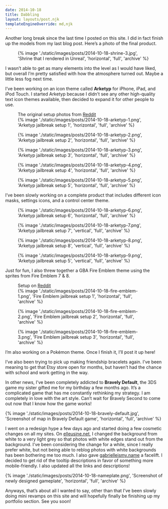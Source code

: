 ```yaml
---
date: 2014-10-18
title: Dabbling
layout: layouts/post.njk
templateEngineOverride: md,njk
---
```


Another long break since the last time I posted on this site. I did in fact finish up the models from my last blog post. Here’s a photo of the final product.

<figure>{% image './static/images/posts/2014-10-18-shrine-3.jpg', 'Shrine that I rendered in Unreal', 'horizontal', 'full', 'archive' %}</figure>

I wasn’t able to get as many elements into the level as I would have liked, but overall I’m pretty satisfied with how the atmosphere turned out. Maybe a little less fog next time.

I’ve been working on an icon theme called **Arketyp** for iPhone, iPad, and iPod Touch. I started Arketyp because I didn’t see any other high-quality text icon themes available, then decided to expand it for other people to use.

<div class="photo-group photo-group-2-1-1">
<figure>
	<figcaption>The original setup photos from <a href="http://redd.it/2d7ph3">Reddit</a></figcaption>
	{% image './static/images/posts/2014-10-18-arketyp-1.png', 'Arketyp jailbreak setup 1', 'horizontal', 'full', 'archive' %}
</figure>
<figure>
	{% image './static/images/posts/2014-10-18-arketyp-2.png', 'Arketyp jailbreak setup 2', 'horizontal', 'full', 'archive' %}
</figure>
<figure>
	{% image './static/images/posts/2014-10-18-arketyp-3.png', 'Arketyp jailbreak setup 3', 'horizontal', 'full', 'archive' %}
</figure>
<figure>
	{% image './static/images/posts/2014-10-18-arketyp-4.png', 'Arketyp jailbreak setup 4', 'horizontal', 'full', 'archive' %}
</figure>
<figure>
	{% image './static/images/posts/2014-10-18-arketyp-5.png', 'Arketyp jailbreak setup 5', 'horizontal', 'full', 'archive' %}
</figure>
</div>

I’ve been slowly working on a complete product that includes different icon masks, settings icons, and a control center theme.

<div class="photo-group photo-group-3-1-1-1">
<figure>
	{% image './static/images/posts/2014-10-18-arketyp-6.png', 'Arketyp jailbreak setup 6', 'horizontal', 'full', 'archive' %}
</figure>
<figure>
	{% image './static/images/posts/2014-10-18-arketyp-7.png', 'Arketyp jailbreak setup 7', 'vertical', 'full', 'archive' %}
</figure>
<figure>
	{% image './static/images/posts/2014-10-18-arketyp-8.png', 'Arketyp jailbreak setup 8', 'vertical', 'full', 'archive' %}
</figure>
<figure>
	{% image './static/images/posts/2014-10-18-arketyp-9.png', 'Arketyp jailbreak setup 5', 'vertical', 'full', 'archive' %}
</figure>
</div>

Just for fun, I also threw together a GBA Fire Emblem theme using the sprites from Fire Emblem 7 & 8.

<div class="photo-group photo-group-2-1-1">
<figure>
	<figcaption>Setup on <a href="http://redd.it/2dvcmv">Reddit</a></figcaption>
	{% image './static/images/posts/2014-10-18-fire-emblem-1.png', 'Fire Emblem jailbreak setup 1', 'horizontal', 'full', 'archive' %}
</figure>
<figure>
	{% image './static/images/posts/2014-10-18-fire-emblem-2.png', 'Fire Emblem jailbreak setup 2', 'horizontal', 'full', 'archive' %}
</figure>
<figure>
	{% image './static/images/posts/2014-10-18-fire-emblem-3.png', 'Fire Emblem jailbreak setup 3', 'horizontal', 'full', 'archive' %}
</figure>
</div>

I’m also working on a Pokémon theme. Once I finish it, I’ll post it up here!

I’ve also been trying to pick up making friendship bracelets again. I’ve been meaning to get that Etsy store open for months, but haven’t had the chance with school and work getting in the way.

In other news, I’ve been completely addicted to **Bravely Default**, the 3DS game my sister gifted me for my birthday a few months ago. It’s a complicated game that has me constantly rethinking my strategy. I am completely in love with the art style. Can’t wait for Bravely Second to come out now that I know how the game works!

{% image './static/images/posts/2014-10-18-bravely-default.jpg', 'Screenshot of map in Bravely Default game', 'horizontal', 'full', 'archive' %}

I went on a redesign hype a few days ago and started doing a few cosmetic changes on all my sites. On [elleusine.net](htttp://elleusine.net), I changed the background from white to a very light grey so that photos with white edges stand out from the background. I’ve been considering the change for a while, since I really prefer white, but not being able to reblog photos with white backgrounds has been bothering me too much. I also gave [gabrielleismy.name](http://gabrielleismy.name) a facelift. I decided to get rid of the tooltip descriptions in favor of something more mobile-friendly. I also updated all the links and descriptions!

{% image './static/images/posts/2014-10-18-nameplate.png', 'Screenshot of newly designed gameplate', 'horizontal', 'full', 'archive' %}

Anyways, that’s about all I wanted to say, other than that I’ve been slowly doing mini revamps on this site and will hopefully finally be finishing up my portfolio section. See you soon!